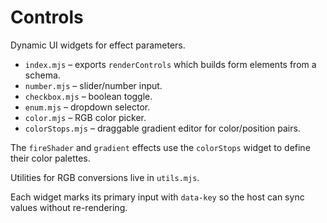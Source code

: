 # Controls

Dynamic UI widgets for effect parameters.

- `index.mjs` – exports `renderControls` which builds form elements from a schema.
- `number.mjs` – slider/number input.
- `checkbox.mjs` – boolean toggle.
- `enum.mjs` – dropdown selector.
- `color.mjs` – RGB color picker.
- `colorStops.mjs` – draggable gradient editor for color/position pairs.

The `fireShader` and `gradient` effects use the `colorStops` widget to define their color palettes.

Utilities for RGB conversions live in `utils.mjs`.

Each widget marks its primary input with `data-key` so the host can sync values without re-rendering.
